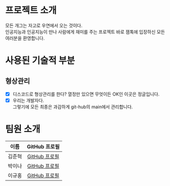 # 프로젝트 소개
모든 개그는 자고로 우연에서 오는 것이다.<br>
인공지능과 인공지능이 만나 사람에게 재미를 주는 프로젝트 바로 잼톡에 입장하신 모든 여러분을 환영합니다.
# 사용된 기술적 부분
## 형상관리
- [x] 디스코드로 형상관리를 한다? 열정만 있으면 무엇이든 OK인 이곳은 정글입니다.<br>
- [X] 우리는 개발자다.<br>그렇기에 모든 최종은 과감하게 git-hub의 main에서 관리합니다.
# 팀원 소개

| 이름 | GitHub 프로필 | 
|:-----:|:-------------:|
| 김준혁 | [GitHub 프로필](https://github.com/JunHyeokDev) |
| 박이나 | [GitHub 프로필](https://github.com/park-yina) |
| 이규홍 | [GitHub 프로필](https://github.com/6puritans9) |
